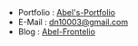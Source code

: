 ##
- Portfolio : [Abel's-Portfolio](https://portfolio-abel.netlify.app/)
- E-Mail : dn10003@gmail.com
- Blog : [Abel-Frontelio](https://kdn0325.github.io/)
